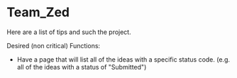 # Team_Zed
Here are a list of tips and such the project.

Desired (non critical) Functions:
- Have a page that will list all of the ideas with a specific status code. 
  (e.g. all of the ideas with a status of "Submitted")